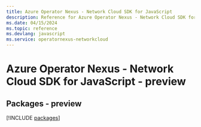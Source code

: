 ```yaml
---
title: Azure Operator Nexus - Network Cloud SDK for JavaScript
description: Reference for Azure Operator Nexus - Network Cloud SDK for JavaScript
ms.date: 04/15/2024
ms.topic: reference
ms.devlang: javascript
ms.service: operatornexus-networkcloud
---
```

# Azure Operator Nexus - Network Cloud SDK for JavaScript - preview
## Packages - preview
[!INCLUDE [packages](operator-nexus---network-cloud-index.md)]